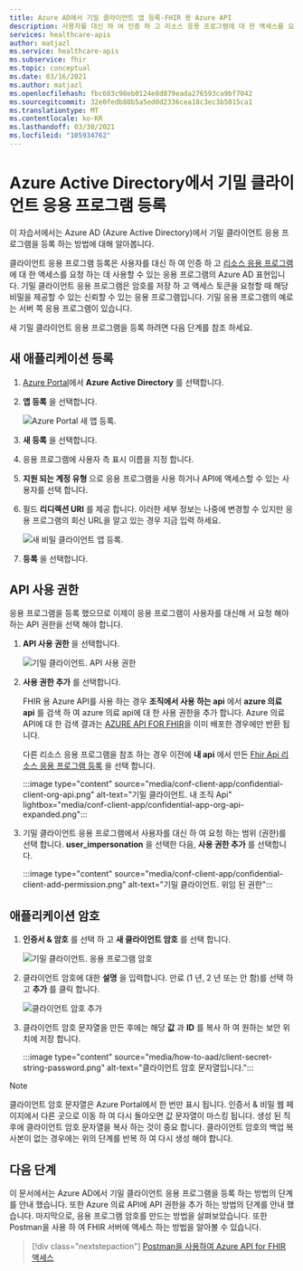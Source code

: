 ```yaml
---
title: Azure AD에서 기밀 클라이언트 앱 등록-FHIR 용 Azure API
description: 사용자를 대신 하 여 인증 하 고 리소스 응용 프로그램에 대 한 액세스를 요청 하는 Azure Active Directory에 기밀 클라이언트 응용 프로그램을 등록 합니다.
services: healthcare-apis
author: matjazl
ms.service: healthcare-apis
ms.subservice: fhir
ms.topic: conceptual
ms.date: 03/16/2021
ms.author: matjazl
ms.openlocfilehash: fbc683c98eb0124e8d879eada276593ca9bf7042
ms.sourcegitcommit: 32e0fedb80b5a5ed0d2336cea18c3ec3b5015ca1
ms.translationtype: MT
ms.contentlocale: ko-KR
ms.lasthandoff: 03/30/2021
ms.locfileid: "105934762"
---
```

# <a name="register-a-confidential-client-application-in-azure-active-directory"></a>Azure Active Directory에서 기밀 클라이언트 응용 프로그램 등록

이 자습서에서는 Azure AD (Azure Active Directory)에서 기밀 클라이언트 응용 프로그램을 등록 하는 방법에 대해 알아봅니다.  

클라이언트 응용 프로그램 등록은 사용자를 대신 하 여 인증 하 고 [리소스 응용 프로그램](register-resource-azure-ad-client-app.md)에 대 한 액세스를 요청 하는 데 사용할 수 있는 응용 프로그램의 Azure AD 표현입니다. 기밀 클라이언트 응용 프로그램은 암호를 저장 하 고 액세스 토큰을 요청할 때 해당 비밀을 제공할 수 있는 신뢰할 수 있는 응용 프로그램입니다. 기밀 응용 프로그램의 예로는 서버 쪽 응용 프로그램이 있습니다. 

새 기밀 클라이언트 응용 프로그램을 등록 하려면 다음 단계를 참조 하세요. 

## <a name="register-a-new-application"></a>새 애플리케이션 등록

1. [Azure Portal](https://portal.azure.com)에서 **Azure Active Directory** 를 선택합니다.

1. **앱 등록** 을 선택합니다. 

    ![Azure Portal 새 앱 등록.](media/how-to-aad/portal-aad-new-app-registration.png)

1. **새 등록** 을 선택합니다.

1. 응용 프로그램에 사용자 측 표시 이름을 지정 합니다.

1. **지원 되는 계정 유형** 으로 응용 프로그램을 사용 하거나 API에 액세스할 수 있는 사용자를 선택 합니다.

1. 필드 **리디렉션 URI** 를 제공 합니다. 이러한 세부 정보는 나중에 변경할 수 있지만 응용 프로그램의 회신 URL을 알고 있는 경우 지금 입력 하세요.

    ![새 비밀 클라이언트 앱 등록.](media/how-to-aad/portal-aad-register-new-app-registration-CONF-CLIENT.png)

1. **등록** 을 선택합니다.

## <a name="api-permissions"></a>API 사용 권한

응용 프로그램을 등록 했으므로 이제이 응용 프로그램이 사용자를 대신해 서 요청 해야 하는 API 권한을 선택 해야 합니다.

1. **API 사용 권한** 을 선택합니다.

    ![기밀 클라이언트. API 사용 권한](media/how-to-aad/portal-aad-register-new-app-registration-CONF-CLIENT-API-Permissions.png)

1. **사용 권한 추가** 를 선택합니다.

    FHIR 용 Azure API를 사용 하는 경우 **조직에서 사용 하는 api** 에서 **azure 의료 api** 를 검색 하 여 azure 의료 api에 대 한 사용 권한을 추가 합니다. Azure 의료 API에 대 한 검색 결과는 [AZURE API FOR FHIR](fhir-paas-powershell-quickstart.md)을 이미 배포한 경우에만 반환 됩니다.

    다른 리소스 응용 프로그램을 참조 하는 경우 이전에 **내 api** 에서 만든 [Fhir Api 리소스 응용 프로그램 등록](register-resource-azure-ad-client-app.md) 을 선택 합니다.


    :::image type="content" source="media/conf-client-app/confidential-client-org-api.png" alt-text="기밀 클라이언트. 내 조직 Api" lightbox="media/conf-client-app/confidential-app-org-api-expanded.png":::
    

1. 기밀 클라이언트 응용 프로그램에서 사용자를 대신 하 여 요청 하는 범위 (권한)를 선택 합니다. **user_impersonation** 을 선택한 다음, **사용 권한 추가** 를 선택합니다.

    :::image type="content" source="media/conf-client-app/confidential-client-add-permission.png" alt-text="기밀 클라이언트. 위임 된 권한":::


## <a name="application-secret"></a>애플리케이션 암호

1. **인증서 & 암호** 를 선택 하 고 **새 클라이언트 암호** 를 선택 합니다. 

    ![기밀 클라이언트. 응용 프로그램 암호](media/how-to-aad/portal-aad-register-new-app-registration-CONF-CLIENT-SECRET.png)

1. 클라이언트 암호에 대한 **설명** 을 입력합니다. 만료 (1 년, 2 년 또는 안 함)를 선택 하 고 **추가** 를 클릭 합니다.

   ![클라이언트 암호 추가](media/how-to-aad/add-a-client-secret.png)

1. 클라이언트 암호 문자열을 만든 후에는 해당 **값** 과 **ID** 를 복사 하 여 원하는 보안 위치에 저장 합니다.

   :::image type="content" source="media/how-to-aad/client-secret-string-password.png" alt-text="클라이언트 암호 문자열입니다."::: 

> [!NOTE]
>클라이언트 암호 문자열은 Azure Portal에서 한 번만 표시 됩니다. 인증서 & 비밀 웹 페이지에서 다른 곳으로 이동 하 여 다시 돌아오면 값 문자열이 마스킹 됩니다. 생성 된 직후에 클라이언트 암호 문자열을 복사 하는 것이 중요 합니다. 클라이언트 암호의 백업 복사본이 없는 경우에는 위의 단계를 반복 하 여 다시 생성 해야 합니다.
 
## <a name="next-steps"></a>다음 단계

이 문서에서는 Azure AD에서 기밀 클라이언트 응용 프로그램을 등록 하는 방법의 단계를 안내 했습니다. 또한 Azure 의료 API에 API 권한을 추가 하는 방법의 단계를 안내 했습니다. 마지막으로, 응용 프로그램 암호를 만드는 방법을 살펴보았습니다. 또한 Postman을 사용 하 여 FHIR 서버에 액세스 하는 방법을 알아볼 수 있습니다.
 
>[!div class="nextstepaction"]
>[Postman을 사용하여 Azure API for FHIR 액세스](access-fhir-postman-tutorial.md)
